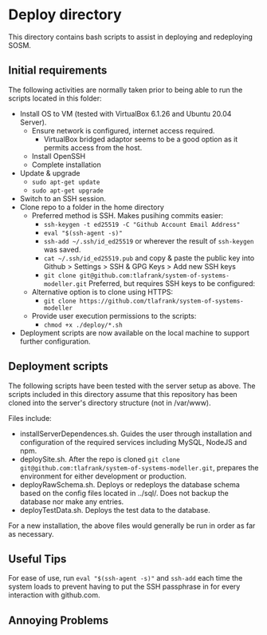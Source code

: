 # Deploy directory
This directory contains bash scripts to assist in deploying and redeploying SOSM.

## Initial requirements
The following activities are normally taken prior to being able to run the scripts located in this folder:
- Install OS to VM (tested with VirtualBox 6.1.26 and Ubuntu 20.04 Server).
  - Ensure network is configured, internet access required.
    - VirtualBox bridged adaptor seems to be a good option as it permits access from the host.
  - Install OpenSSH
  - Complete installation
- Update & upgrade
  - `sudo apt-get update`
  - `sudo apt-get upgrade`
- Switch to an SSH session.
- Clone repo to a folder in the home directory 
  - Preferred method is SSH. Makes pusihing commits easier:
    - `ssh-keygen -t ed25519 -C "Github Account Email Address"`
    - `eval "$(ssh-agent -s)"`
    - `ssh-add ~/.ssh/id_ed25519` or wherever the result of `ssh-keygen` was saved.
    - `cat ~/.ssh/id_ed25519.pub` and copy & paste the public key into Github > Settings > SSH & GPG Keys > Add new SSH keys
    - `git clone git@github.com:tlafrank/system-of-systems-modeller.git` Preferred, but requires SSH keys to be configured:
  - Alternative option is to clone using HTTPS:
    - `git clone https://github.com/tlafrank/system-of-systems-modeller`
  - Provide user execution permissions to the scripts:
    - `chmod +x ./deploy/*.sh`
- Deployment scripts are now available on the local machine to support further configuration.

## Deployment scripts
The following scripts have been tested with the server setup as above. The scripts included in this directory assume that this repository has been cloned into the server's directory structure (not in /var/www).

Files include:
- installServerDependences.sh. Guides the user through installation and configuration of the required services including MySQL, NodeJS and npm.
- deploySite.sh. After the repo is cloned `git clone git@github.com:tlafrank/system-of-systems-modeller.git`, prepares the environment for either development or production.
- deployRawSchema.sh. Deploys or redeploys the database schema based on the config files located in ../sql/. Does not backup the database nor make any entries.
- deployTestData.sh. Deploys the test data to the database.

For a new installation, the above files would generally be run in order as far as necessary.

## Useful Tips
For ease of use, run `eval "$(ssh-agent -s)"` and `ssh-add` each time the system loads to prevent having to put the SSH passphrase in for every interaction with github.com.


## Annoying Problems
